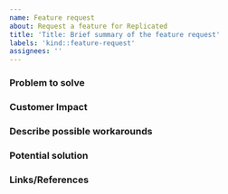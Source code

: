 ```yaml
---
name: Feature request
about: Request a feature for Replicated
title: 'Title: Brief summary of the feature request'
labels: 'kind::feature-request'
assignees: ''
---
```


### Problem to solve
<!-- Please provide a clear and concise description of what the problem is. Use MANY words.
Ex. As a vendor, I'm prevented from doing X when I click on Y [...] -->

### Customer Impact
<!-- Not just “high”, but some commentary on how customers are affected:
- are they affected on every install, or just occasionally?
- when they are affected, is it just a little annoying, or does it jeopardize revenue? 
- How many customers are affected? 
- What is the business problem this feature request would solve? -->

### Describe possible workarounds
<!-- A clear and concise description of any alternative solutions or features you've considered. -->

### Potential solution
<!-- A short, clear and concise description of what an example solution to the problem might look like. -->

### Links/References
<!-- Additional context to frame the problem. Include use cases, benefits, goals, or any other details that will help us understand more clearly. Also, please add any screenshots, and links to Slack chat or Zendesk issues that might help illustrate the issue. -->
